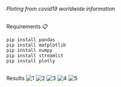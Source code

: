_Ploting from covid19 worldwide information_
##
Requirements 📋

```
pip install pandas
pip install matplotlib
pip install numpy
pip install streamlit
pip install plotly
```
##
Results
![1](https://user-images.githubusercontent.com/37251039/115597215-a6afbe80-a29e-11eb-9b7b-6214e292600b.png)
![2](https://user-images.githubusercontent.com/37251039/115597218-a7485500-a29e-11eb-94b8-69fdf92bb0bd.png)
![3](https://user-images.githubusercontent.com/37251039/115597219-a7e0eb80-a29e-11eb-9915-ab161dde5d11.png)
![4](https://user-images.githubusercontent.com/37251039/115597220-a7e0eb80-a29e-11eb-86a5-51df30994027.png)
![5](https://user-images.githubusercontent.com/37251039/115597222-a8798200-a29e-11eb-85ec-ec9422734012.png)

